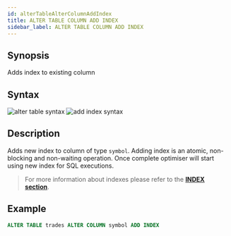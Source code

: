 ```yaml
---
id: alterTableAlterColumnAddIndex
title: ALTER TABLE COLUMN ADD INDEX
sidebar_label: ALTER TABLE COLUMN ADD INDEX
---
```


## Synopsis

Adds index to existing column

## Syntax

![alter table syntax](assets/alter-table.svg)
![add index syntax](assets/alter-table-add-index.svg)

## Description
Adds new index to column of type `symbol`. Adding index is an atomic, non-blocking and non-waiting operation. Once complete optimiser will start using new index for SQL executions.

> For more information about indexes please refer to the **[INDEX section](indexes.md)**.

## Example
```sql
ALTER TABLE trades ALTER COLUMN symbol ADD INDEX
```

